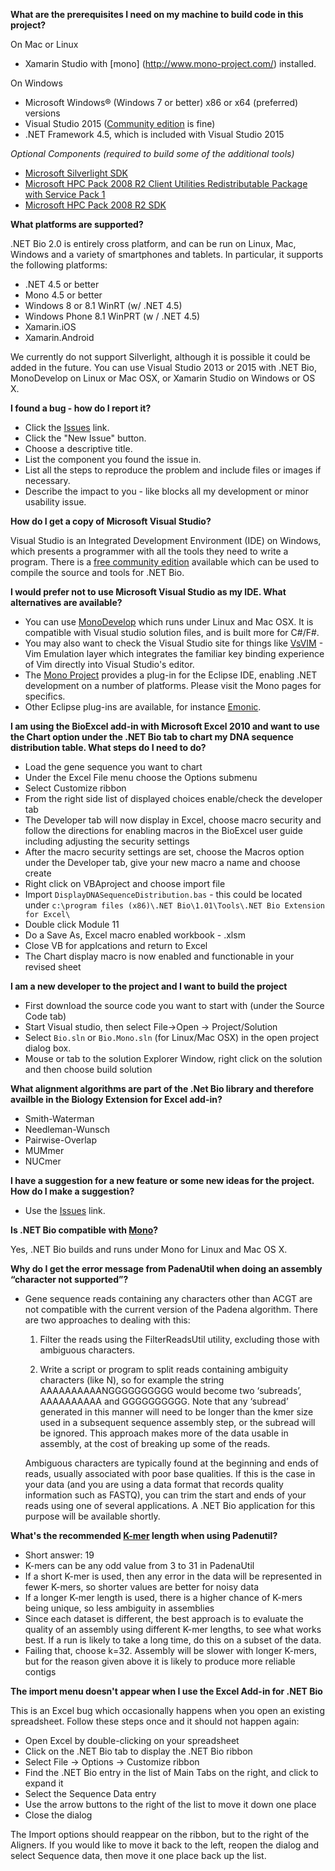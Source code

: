 **What are the prerequisites I need on my machine to build code in this project?**

On Mac or Linux
- Xamarin Studio with  [mono] (http://www.mono-project.com/) installed.

On Windows

- Microsoft Windows® (Windows 7 or better) x86 or x64 (preferred) versions 
- Visual Studio 2015 ([Community edition](https://www.visualstudio.com/en-us/products/visual-studio-community-vs.aspx) is fine)
- .NET Framework 4.5, which is included with Visual Studio 2015

_Optional Components (required to build some of the additional tools)_

- [Microsoft Silverlight SDK](http://www.microsoft.com/download/en/details.aspx?displaylang=en&id=18149)
- [Microsoft HPC Pack 2008 R2 Client Utilities Redistributable Package with Service Pack 1](http://www.microsoft.com/downloads/en/details.aspx?FamilyID=0a7ba619-fe0e-4e71-82c8-ab4f19c149ad)
- [Microsoft HPC Pack 2008 R2 SDK](http://www.microsoft.com/downloads/en/details.aspx?FamilyID=BC671B22-F158-4A5F-828B-7A374B881172)

**What platforms are supported?**

.NET Bio 2.0 is entirely cross platform, and can be run on Linux, Mac, Windows and a variety of smartphones and tablets. In particular, it supports the following platforms:

- .NET 4.5 or better
- Mono 4.5 or better
- Windows 8 or 8.1 WinRT (w/ .NET 4.5)
- Windows Phone 8.1 WinPRT (w / .NET 4.5)
- Xamarin.iOS
- Xamarin.Android

We currently do not support Silverlight, although it is possible it could be added in the future. You can use Visual Studio 2013 or 2015 with .NET Bio, MonoDevelop on Linux or Mac OSX, or Xamarin Studio on Windows or OS X.

**I found a bug - how do I report it?**

- Click the [Issues](https://github.com/dotnetbio/bio/issues) link.
- Click the "New Issue" button.
- Choose a descriptive title.
- List the component you found the issue in.
- List all the steps to reproduce the problem and include files or images if necessary.
- Describe the impact to you - like blocks all my development or minor usability issue.

**How do I get a copy of Microsoft Visual Studio?**

Visual Studio is an Integrated Development Environment (IDE) on Windows, which presents a programmer with all the tools they need to write a program. There is a [free community edition](https://www.visualstudio.com/en-us/products/visual-studio-community-vs.aspx) available which can be used to compile the source and tools for .NET Bio.


**I would prefer not to use Microsoft Visual Studio as my IDE. What alternatives are available?**

- You can use [MonoDevelop](http://monodevelop.com/Download) which runs under Linux and Mac OSX. It is compatible with Visual studio solution files, and is built more for C#/F#.
- You may also want to check the Visual Studio site for things like [VsVIM](http://visualstudiogallery.msdn.microsoft.com/59ca71b3-a4a3-46ca-8fe1-0e90e3f79329) - Vim Emulation layer which integrates the familiar key binding experience of Vim directly into Visual Studio's editor. 
- The [Mono Project](http://www.mono-project.com/) provides a plug-in for the Eclipse IDE, enabling .NET development on a number of platforms. Please visit the Mono pages for specifics.
- Other Eclipse plug-ins are available, for instance [Emonic](http://emonic.sourceforge.net/).

**I am using the BioExcel add-in with Microsoft Excel 2010 and want to use the Chart option under the .NET Bio tab to chart my DNA sequence distribution table. What steps do I need to do?**

- Load the gene sequence you want to chart
- Under the Excel File menu choose the Options submenu
- Select Customize ribbon
- From the right side list of displayed choices enable/check the developer tab
- The Developer tab will now display in Excel, choose macro security and follow the directions for enabling macros in the BioExcel user guide including adjusting the security settings
- After the macro security settings are set, choose the Macros option under the Developer tab, give your new macro a name and choose create
- Right click on VBAproject and choose import file
- Import `DisplayDNASequenceDistribution.bas` - this could be located under `c:\program files (x86)\.NET Bio\1.01\Tools\.NET Bio Extension for Excel\`
- Double click Module 11
- Do a Save As, Excel macro enabled workbook - .xlsm
- Close VB for applcations and return to Excel
- The Chart display macro is now enabled and functionable in your revised sheet

**I am a new developer to the project and I want to build the project**

- First download the source code you want to start with (under the Source Code tab)
- Start Visual studio, then select File->Open -> Project/Solution 
- Select `Bio.sln` or `Bio.Mono.sln` (for Linux/Mac OSX) in the open project dialog box.
- Mouse or tab to the solution Explorer Window, right click on the solution and then choose build solution

**What alignment algorithms are part of the .Net Bio library and therefore availble in the Biology Extension for Excel add-in?**

- Smith-Waterman
- Needleman-Wunsch
- Pairwise-Overlap
- MUMmer 
- NUCmer 

**I have a suggestion for a new feature or some new ideas for the project. How do I make a suggestion?**

- Use the [Issues](https://github.com/dotnetbio/bio/issues) link.

**Is .NET Bio compatible with [Mono](http://www.mono-project.com/Main_Page)?**

Yes, .NET Bio builds and runs under Mono for Linux and Mac OS X.

**Why do I get the error message from PadenaUtil when doing an assembly “character not supported”?**

- Gene sequence reads containing any characters other than ACGT are not compatible with the current version of the Padena algorithm. There are two approaches to dealing with this:

	1. Filter the reads using the FilterReadsUtil utility, excluding those with ambiguous characters.

	2. Write a script or program to split reads containing ambiguity characters (like N), so for example the string AAAAAAAAAANGGGGGGGGGG would become two ‘subreads’, AAAAAAAAAA and GGGGGGGGGG. Note that any ‘subread’ generated in this manner will need to be longer than the kmer size used in a subsequent sequence assembly step, or the subread will be ignored. This approach makes more of the data usable in assembly, at the cost of breaking up some of the reads. 
	
	Ambiguous characters are typically found at the beginning and ends of reads, usually associated with poor base qualities. If this is the case in your data (and you are using a data format that records quality information such as FASTQ), you can trim the start and ends of your reads using one of several applications. A .NET Bio application for this purpose will be available shortly.

**What's the recommended [K-mer](http://en.wikipedia.org/wiki/K-mer) length when using Padenutil?**
- Short answer: 19
- K-mers can be any odd value from 3 to 31 in PadenaUtil
- If a short K-mer is used, then any error in the data will be represented in fewer K-mers, so shorter values are better for noisy data
- If a longer K-mer length is used, there is a higher chance of K-mers being unique, so less ambiguity in assemblies
- Since each dataset is different, the best approach is to evaluate the quality of an assembly using different K-mer lengths, to see what works best. If a run is likely to take a long time, do this on a subset of the data.
- Failing that, choose k=32. Assembly will be slower with longer K-mers, but for the reason given above it is likely to produce more reliable contigs

**The import menu doesn't appear when I use the Excel Add-in for .NET Bio**

This is an Excel bug which occasionally happens when you open an existing spreadsheet. Follow these steps once and it should not happen again:

- Open Excel by double-clicking on your spreadsheet
- Click on the .NET Bio tab to display the .NET Bio ribbon
- Select File -> Options -> Customize ribbon
- Find the .NET Bio entry in the list of Main Tabs on the right, and click to expand it
- Select the Sequence Data entry
- Use the arrow buttons to the right of the list to move it down one place
- Close the dialog

The Import options should reappear on the ribbon, but to the right of the Aligners. If you would like to move it back to the left, reopen the dialog and select Sequence data, then move it one place back up the list.

